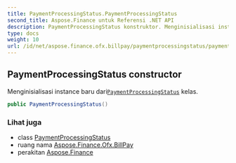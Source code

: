 ```yaml
---
title: PaymentProcessingStatus.PaymentProcessingStatus
second_title: Aspose.Finance untuk Referensi .NET API
description: PaymentProcessingStatus konstruktor. Menginisialisasi instance baru dariPaymentProcessingStatus kelas.
type: docs
weight: 10
url: /id/net/aspose.finance.ofx.billpay/paymentprocessingstatus/paymentprocessingstatus/
---
```

## PaymentProcessingStatus constructor

Menginisialisasi instance baru dari[`PaymentProcessingStatus`](../) kelas.

```csharp
public PaymentProcessingStatus()
```

### Lihat juga

* class [PaymentProcessingStatus](../)
* ruang nama [Aspose.Finance.Ofx.BillPay](../../paymentprocessingstatus/)
* perakitan [Aspose.Finance](../../../)


